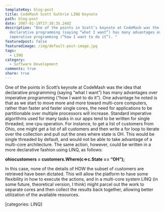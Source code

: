 ```yaml
---
templateKey: blog-post
title: CodeMash Scott Guthrie LINQ Keynote
path: blog-post
date: 2007-01-19T17:38:35.248Z
description: "One of the points in Scott’s keynote at CodeMash was the idea that
  declarative programming (saying “what I want”) has many advantages over
  imperative programming (“how I want to do it”). "
featuredpost: false
featuredimage: /img/default-post-image.jpg
tags:
  - LINQ
category:
  - Software Development
comments: true
share: true
---
```

<!--StartFragment-->

One of the points in Scott’s keynote at CodeMash was the idea that declarative programming (saying “what I want”) has many advantages over imperative programming (“how I want to do it”). One advantage he noted is that as we start to move more and more toward multi-core computers, rather than faster and faster single cores, the need for applications to be partitionable over multiple processors will increase. Standard imperative algorithms used for many tasks in our apps tend to be written for single threaded, one cpu operation. For instance, to get a list of customers from Ohio, one might get a list of all customers and then write a for loop to iterate over the collection and pull out the ones where state is OH. This would be single threaded by default, and would not be able to take advantage of a multi-core architecture. The same action, however, could be written in a more declarative fashion using LINQ, as follows:

**ohiocustomers = customers.Where(c=>c.State == “OH”);**

In this case, none of the details of HOW the subset of customers are retrieved have been dictated. This will allow the platform to have some flexibility in how to execute the actions, and in a multi-core system LINQ (in some future, theoretical version, I think) might parcel out the work to separate cores and then collect the results back together, allowing better utilization of the available resources.

\[categories: LINQ]

<!--EndFragment-->